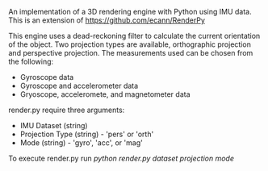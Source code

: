 An implementation of a 3D rendering engine with Python using IMU data. This is an extension of https://github.com/ecann/RenderPy

This engine uses a dead-reckoning filter to calculate the current orientation of the object.
Two projection types are available, orthographic projection and perspective projection.
The measurements used can be chosen from the following:
* Gyroscope data
* Gyroscope and accelerometer data
* Gryoscope, acceleromete, and magnetometer data

render.py require three arguments:
* IMU Dataset (string)
* Projection Type (string) - 'pers' or 'orth'
* Mode (string) - 'gyro', 'acc', or 'mag'

To execute render.py run *python render.py dataset projection mode*
